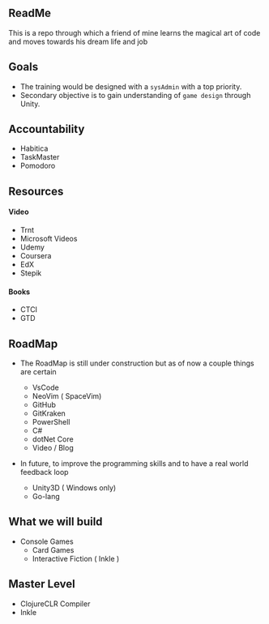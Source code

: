 ## ReadMe 

This is a repo through which a friend of mine learns the magical art of code and moves towards his dream life and job


## Goals

- The training would be designed with a `sysAdmin` with a top priority.
- Secondary objective is to gain understanding of `game design` through Unity. 


## Accountability

- Habitica
- TaskMaster
- Pomodoro

## Resources

#### Video 
- Trnt
- Microsoft Videos 
- Udemy
- Coursera
- EdX
- Stepik

#### Books
- CTCI 
- GTD 


## RoadMap
- The RoadMap is still under construction but as of now a couple things are certain

    - VsCode
    - NeoVim ( SpaceVim)
    - GitHub 
    - GitKraken
    - PowerShell
    - C#
    - dotNet Core 
    - Video / Blog



- In future, to improve the programming skills and to have a real world feedback loop 
    - Unity3D ( Windows only)
    - Go-lang


## What we will build

- Console Games 
    - Card Games
    - Interactive Fiction ( Inkle )


## Master Level

- ClojureCLR Compiler
- Inkle




